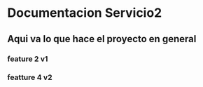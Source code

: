 # Documentacion Servicio2

## Aqui va lo que hace el proyecto en general

### feature 2 v1

### featture 4 v2